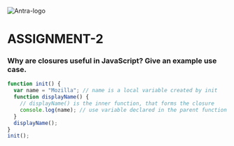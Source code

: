 ![Antra-logo](https://github.com/user-attachments/assets/9db2d170-9512-4225-b245-e2a71c13f171)


# ASSIGNMENT-2

### Why are closures useful in JavaScript? Give an example use case.

```js
function init() {
  var name = "Mozilla"; // name is a local variable created by init
  function displayName() {
    // displayName() is the inner function, that forms the closure
    console.log(name); // use variable declared in the parent function
  }
  displayName();
}
init();
```
